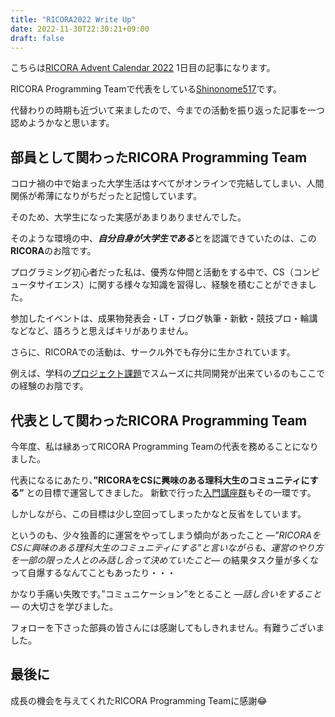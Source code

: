 ```yaml
---
title: "RICORA2022 Write Up"
date: 2022-11-30T22:30:21+09:00
draft: false
---
```


こちらは[RICORA Advent Calendar 2022](https://adventar.org/calendars/7447) 1日目の記事になります。

RICORA Programming Teamで代表をしている[Shinonome517](https://twitter.com/shinonome517Stu)です。

代替わりの時期も近づいて来ましたので、今までの活動を振り返った記事を一つ認めようかなと思います。

## 部員として関わったRICORA Programming Team

コロナ禍の中で始まった大学生活はすべてがオンラインで完結してしまい、人間関係が希薄になりがちだったと記憶しています。

そのため、大学生になった実感があまりありませんでした。

そのような環境の中、***自分自身が大学生である***とを認識できていたのは、この**RICORA**のお陰です。

プログラミング初心者だった私は、優秀な仲間と活動をする中で、CS（コンピュータサイエンス）に関する様々な知識を習得し、経験を積むことができました。

参加したイベントは、成果物発表会・LT・ブログ執筆・新歓・競技プロ・輪講などなど、語ろうと思えばキリがありません。

さらに、RICORAでの活動は、サークル外でも存分に生かされています。

例えば、学科の[プロジェクト課題](https://github.com/tsumiki-works)でスムーズに共同開発が出来ているのもここでの経験のお陰です。

## 代表として関わったRICORA Programming Team

今年度、私は縁あってRICORA Programming Teamの代表を務めることになりました。

代表になるにあたり、**”RICORAをCSに興味のある理科大生のコミュニティにする”** との目標で運営してきました。
新歓で行った[入門講座群](https://alg-slides.tus-ricora.com/)もその一環です。

しかしながら、この目標は少し空回ってしまったかなと反省をしています。

というのも、少々独善的に運営をやってしまう傾向があったこと *―”RICORAをCSに興味のある理科大生のコミュニティにする”と言いながらも、運営のやり方を一部の限った人とのみ話し合って決めていたこと―* の結果タスク量が多くなって自爆するなんてこともあったり・・・

かなり手痛い失敗です。”コミュニケーション”をとること _―話し合いをすること―_ の大切さを学びました。

フォローを下さった部員の皆さんには感謝してもしきれません。有難うございました。

## 最後に

成長の機会を与えてくれたRICORA Programming Teamに感謝😂
